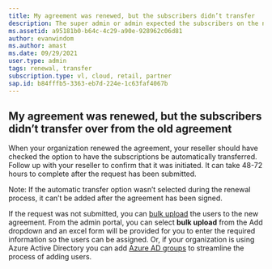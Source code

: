 ```yaml
---
title: My agreement was renewed, but the subscribers didn’t transfer
description: The super admin or admin expected the subscribers on the new agreement but they’re not reflecting there
ms.assetid: a95181b0-b64c-4c29-a90e-928962c06d81
author: evanwindom 
ms.author: amast 
ms.date: 09/29/2021 
user.type: admin 
tags: renewal, transfer
subscription.type: vl, cloud, retail, partner 
sap.id: b84fffb5-3363-eb7d-224e-1c63faf4067b
---
```


## My agreement was renewed, but the subscribers didn’t transfer over from the old agreement

When your organization renewed the agreement, your reseller should have checked the option to have the subscriptions be automatically transferred. Follow up with your reseller to confirm that it was initiated. It can take 48-72 hours to complete after the request has been submitted. 

Note: If the automatic transfer option wasn’t selected during the renewal process, it can’t be added after the agreement has been signed.

If the request was not submitted, you can [bulk upload](https://docs.microsoft.com/visualstudio/subscriptions/assign-license-bulk) the users to the new agreement. From the admin portal, you can select **bulk upload** from the Add dropdown and an excel form will be provided for you to enter the required information so the users can be assigned. Or, if your organization is using Azure Active Directory you can add [Azure AD groups](https://docs.microsoft.com/visualstudio/subscriptions/assign-license-bulk#use-azure-active-directory-groups-to-assign-subscriptions) to streamline the process of adding users. 